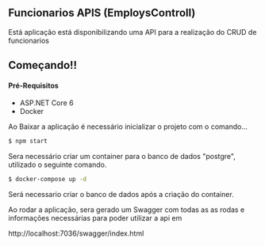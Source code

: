 ## Funcionarios APIS (EmploysControll)

Está aplicação está disponibilizando uma API para a realização do CRUD de funcionarios

## Começando!!

#### Pré-Requisitos
- ASP.NET Core 6
- Docker


Ao Baixar a aplicação é necessário inicializar o projeto com o comando...

```bash
$ npm start
```

Sera necessário criar um container para o banco de dados "postgre", utilizado o seguinte comando.

```bash
$ docker-compose up -d
```

Será necessario criar o banco de dados após a criação do container. 


Ao rodar a aplicação, sera gerado um Swagger com todas as as rodas e informações necessárias para poder utilizar a api em 
 
http://localhost:7036/swagger/index.html






